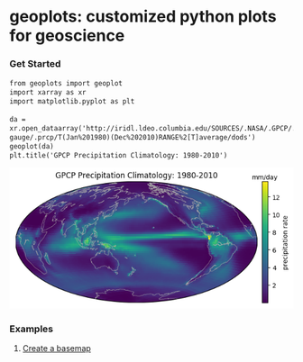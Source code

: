 # geoplots: customized python plots for geoscience

### Get Started

    from geoplots import geoplot
    import xarray as xr
    import matplotlib.pyplot as plt
  
    da = xr.open_dataarray('http://iridl.ldeo.columbia.edu/SOURCES/.NASA/.GPCP/.V2p2/.satellite-gauge/.prcp/T(Jan%201980)(Dec%202010)RANGE%2[T]average/dods')
    geoplot(da)
    plt.title('GPCP Precipitation Climatology: 1980-2010')

![GPCP Precipitation Climatology: 1980-2010](examples/gpcp_climatology.png)

### Examples

1. [Create a basemap](examples/create_basemap.ipynb)
